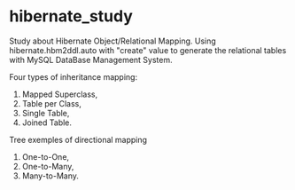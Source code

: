 # hibernate_study
Study about Hibernate Object/Relational Mapping.
Using hibernate.hbm2ddl.auto with "create" value to generate the relational tables with MySQL DataBase Management System.

Four types of inheritance mapping:
1) Mapped Superclass,
2) Table per Class,
3) Single Table,
4) Joined Table.

Tree exemples of directional mapping
1) One-to-One,
2) One-to-Many,
3) Many-to-Many.
